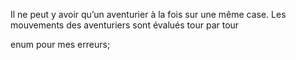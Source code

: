Il ne peut y avoir qu’un aventurier à la fois sur une même case. Les mouvements des aventuriers sont
évalués tour par tour

enum pour mes erreurs;
